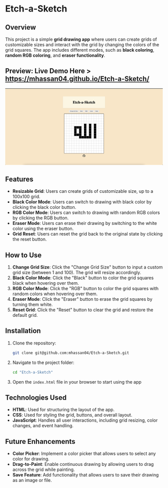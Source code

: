 # Etch-a-Sketch

## Overview

This project is a simple **grid drawing app** where users can create grids of customizable sizes and interact with the grid by changing the colors of the grid squares. The app includes different modes, such as **black coloring**, **random RGB coloring**, and **eraser functionality**.

## Preview: Live Demo Here > https://mhassan04.github.io/Etch-a-Sketch/

![Etch-a-Sketch](preview.png)

## Features

- **Resizable Grid**: Users can create grids of customizable size, up to a 100x100 grid.
- **Black Color Mode**: Users can switch to drawing with black color by clicking the black color button.
- **RGB Color Mode**: Users can switch to drawing with random RGB colors by clicking the RGB button.
- **Eraser Mode**: Users can erase their drawing by switching to the white color using the eraser button.
- **Grid Reset**: Users can reset the grid back to the original state by clicking the reset button.

## How to Use

1. **Change Grid Size**: Click the "Change Grid Size" button to input a custom grid size (between 1 and 100). The grid will resize accordingly.
2. **Black Color Mode**: Click the "Black" button to color the grid squares black when hovering over them.
3. **RGB Color Mode**: Click the "RGB" button to color the grid squares with random colors when hovering over them.
4. **Eraser Mode**: Click the "Eraser" button to erase the grid squares by turning them white.
5. **Reset Grid**: Click the "Reset" button to clear the grid and restore the default grid.

## Installation

1. Clone the repository:
   ```bash
   git clone git@github.com:mhassan04/Etch-a-Sketch.git
2. Navigate to the project folder:
   ```bash
   cd "Etch-a-Sketch"
3. Open the `index.html` file in your browser to start using the app

## Technologies Used

- **HTML**: Used for structuring the layout of the app.
- **CSS**: Used for styling the grid, buttons, and overall layout.
- **JavaScript**: Handles all user interactions, including grid resizing, color changes, and event handling.

## Future Enhancements

- **Color Picker**: Implement a color picker that allows users to select any color for drawing.
- **Drag-to-Paint**: Enable continuous drawing by allowing users to drag across the grid while painting.
- **Save Feature**: Add functionality that allows users to save their drawing as an image or file.

